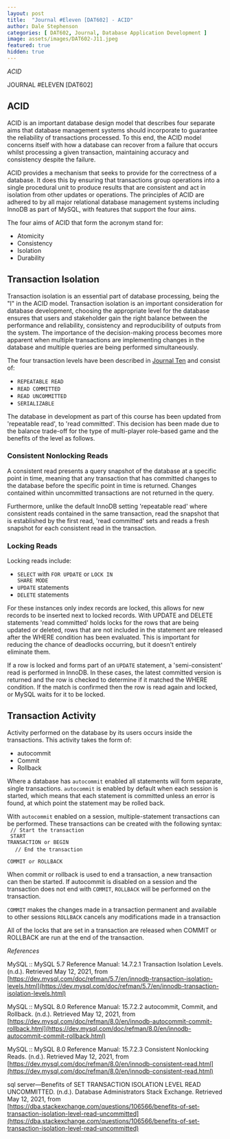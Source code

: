 ```yaml
---
layout: post
title:  "Journal #Eleven [DAT602] - ACID" 
author: Dale Stephenson
categories: [ DAT602, Journal, Database Application Development ]
image: assets/images/DAT602-J11.jpeg
featured: true
hidden: true
---
```

<i>ACID</i>

JOURNAL #ELEVEN [DAT602]

<h2>ACID</h2>
 
ACID is an important database design model that describes four separate aims that database management systems should incorporate to guarantee the reliability of transactions processed. To this end, the ACID model concerns itself with how a database can recover from a failure that occurs whilst processing a given transaction, maintaining accuracy and consistency despite the failure.
 
ACID provides a mechanism that seeks to provide for the correctness of a database. It does this by ensuring that transactions group operations into a single procedural unit to produce results that are consistent and act in isolation from other updates or operations. The principles of ACID are adhered to by all major relational database management systems including InnoDB as part of MySQL, with features that support the four aims.
 
The four aims of ACID that form the acronym stand for:
 
- Atomicity
- Consistency
- Isolation
- Durability
 
<h2>Transaction Isolation</h2>
 
Transaction isolation is an essential part of database processing, being the "I" in the ACID model. Transaction isolation is an important consideration for database development, choosing the appropriate level for the database ensures that users and stakeholder gain the right balance between the performance and reliability, consistency and reproducibility of outputs from the system. The importance of the decision-making process becomes more apparent when multiple transactions are implementing changes in the database and multiple queries are being performed simultaneously.
 
The four transaction levels have been described in [Journal Ten](https://d-stephenson.github.io/dat602/journal/database%20application%20development/2021/04/30/journal-ten-dat602.html) and consist of:
 
- <code>REPEATABLE READ</code>
- <code>READ COMMITTED</code> 
- <code>READ UNCOMMITTED</code>
- <code>SERIALIZABLE</code>
 
The database in development as part of this course has been updated from 'repeatable read', to 'read committed'. This decision has been made due to the balance trade-off for the type of multi-player role-based game and the benefits of the level as follows.
 
<h3>Consistent Nonlocking Reads</h3>
 
A consistent read presents a query snapshot of the database at a specific point in time, meaning that any transaction that has committed changes to the database before the specific point in time is returned. Changes contained within uncommitted transactions are not returned in the query.
 
Furthermore, unlike the default InnoDB setting 'repeatable read' where consistent reads contained in the same transaction, read the snapshot that is established by the first read, 'read committed' sets and reads a fresh snapshot for each consistent read in the transaction.
 
<h3>Locking Reads</h3>
 
Locking reads include:
 
- <code>SELECT</code> with <code>FOR UPDATE</code> or <code>LOCK IN SHARE MODE</code>
- <code>UPDATE</code> statements
- <code>DELETE</code> statements
 
For these instances only index records are locked, this allows for new records to be inserted next to locked records. With UPDATE and DELETE statements 'read committed' holds locks for the rows that are being updated or deleted, rows that are not included in the statement are released after the WHERE condition has been evaluated. This is important for reducing the chance of deadlocks occurring, but it doesn't entirely eliminate them.
 
If a row is locked and forms part of an <code>UPDATE</code> statement, a 'semi-consistent' read is performed in InnoDB. In these cases, the latest committed version is returned and the row is checked to determine if it matched the WHERE condition. If the match is confirmed then the row is read again and locked, or MySQL waits for it to be locked.
 
<h2>Transaction Activity</h2>
 
Activity performed on the database by its users occurs inside the transactions. This activity takes the form of:
 
- autocommit
- Commit
- Rollback
 
Where a database has <code>autocommit</code> enabled all statements will form separate, single transactions. <code>autocommit</code> is enabled by default when each session is started, which means that each statement is committed unless an error is found, at which point the statement may be rolled back.
 
With <code>autocommit</code> enabled on a session, multiple-statement transactions can be performed. These transactions can be created with the following syntax:<br>
<code> 
// Start the transaction<br>
    START TRANSACTION or BEGIN<br>
</code> 
<code>
// End the transaction<br>
    COMMIT or ROLLBACK<br>
</code> 
<br>
When commit or rollback is used to end a transaction, a new transaction can then be started. If autocommit is disabled on a session and the transaction does not end with <code>COMMIT</code>, <code>ROLLBACK</code> will be performed on the transaction.
 
<code>COMMIT</code> makes the changes made in a transaction permanent and available to other sessions
<code>ROLLBACK</code> cancels any modifications made in a transaction
 
All of the locks that are set in a transaction are released when COMMIT or ROLLBACK are run at the end of the transaction.

<i>References</i>

MySQL :: MySQL 5.7 Reference Manual: 14.7.2.1 Transaction Isolation Levels. (n.d.). Retrieved May 12, 2021, from [https://dev.mysql.com/doc/refman/5.7/en/innodb-transaction-isolation-levels.html](https://dev.mysql.com/doc/refman/5.7/en/innodb-transaction-isolation-levels.html)

MySQL :: MySQL 8.0 Reference Manual: 15.7.2.2 autocommit, Commit, and Rollback. (n.d.). Retrieved May 12, 2021, from [https://dev.mysql.com/doc/refman/8.0/en/innodb-autocommit-commit-rollback.html](https://dev.mysql.com/doc/refman/8.0/en/innodb-autocommit-commit-rollback.html)

MySQL :: MySQL 8.0 Reference Manual: 15.7.2.3 Consistent Nonlocking Reads. (n.d.). Retrieved May 12, 2021, from [https://dev.mysql.com/doc/refman/8.0/en/innodb-consistent-read.html](https://dev.mysql.com/doc/refman/8.0/en/innodb-consistent-read.html)

sql server—Benefits of SET TRANSACTION ISOLATION LEVEL READ UNCOMMITTED. (n.d.). Database Administrators Stack Exchange. Retrieved May 12, 2021, from [https://dba.stackexchange.com/questions/106566/benefits-of-set-transaction-isolation-level-read-uncommitted](https://dba.stackexchange.com/questions/106566/benefits-of-set-transaction-isolation-level-read-uncommitted)
